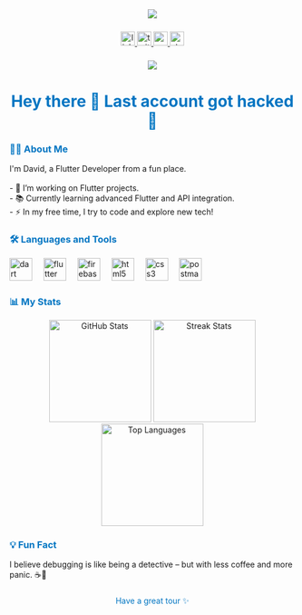 <div align="center">
  <img  src="https://assets-global.website-files.com/654366841809b5be271c8358/659efd7c0732620f1ac6a1d6_why_flutter_is_the_future_of_app_development%20(1).webp"/>
</div>

###

<div align="center">
  <a href="https://www.linkedin.com/in/your-linkedin" target="_blank">
    <img src="https://img.shields.io/static/v1?message=LinkedIn&logo=linkedin&label=&color=0A66C2&logoColor=white&labelColor=&style=for-the-badge" height="25" alt="linkedin logo" />
  </a>
  <a href="https://x.com/Anozie1C" target="_blank">
    <img src="https://img.shields.io/static/v1?message=Twitter&logo=twitter&label=&color=1DA1F2&logoColor=white&labelColor=&style=for-the-badge" height="25" alt="twitter logo" />
  </a>
  <a href="mailto:davis31j@gmail.com" target="_blank">
    <img src="https://img.shields.io/static/v1?message=Gmail&logo=gmail&label=&color=4285F4&logoColor=white&labelColor=&style=for-the-badge" height="25" alt="gmail logo" />
  </a>
  <a href="https://stackoverflow.com/users/22901789/david-c-anozie?tab=profile" target="_blank">
    <img src="https://img.shields.io/static/v1?message=Stackoverflow&logo=stackoverflow&label=&color=005F9E&logoColor=white&labelColor=&style=for-the-badge" height="25" alt="stackoverflow logo" />
  </a>
</div>

###

<div align="center">
  <img src="https://visitor-badge.laobi.icu/badge?page_id=David-Meka"/>
</div>

###

<h1 align="center" style="color:#0175C2">Hey there 👋 Last account got hacked 🥲</h1>

###

<h3 align="left" style="color:#0175C2">👨‍💻 About Me</h3>

<p align="left">I'm David, a Flutter Developer from a fun place.<br><br>- 🔭 I’m working on Flutter projects.<br>- 📚 Currently learning advanced Flutter and API integration.<br>- ⚡ In my free time, I try to code and explore new tech!</p>

###

<h3 align="left" style="color:#0175C2">🛠 Languages and Tools</h3>

<div align="left">
  <img src="https://cdn.jsdelivr.net/gh/devicons/devicon/icons/dart/dart-original.svg" height="40" alt="dart logo" />
  <img width="12" />
  <img src="https://cdn.jsdelivr.net/gh/devicons/devicon/icons/flutter/flutter-original.svg" height="40" alt="flutter logo" />
  <img width="12" />
  <img src="https://cdn.jsdelivr.net/gh/devicons/devicon/icons/firebase/firebase-plain.svg" height="40" alt="firebase logo" />
  <img width="12" />
  <img src="https://cdn.jsdelivr.net/gh/devicons/devicon/icons/html5/html5-original.svg" height="40" alt="html5 logo" />
  <img width="12" />
  <img src="https://cdn.jsdelivr.net/gh/devicons/devicon/icons/css3/css3-original.svg" height="40" alt="css3 logo" />
  <img width="12" />
  <img src="https://cdn.jsdelivr.net/gh/devicons/devicon/icons/postman/postman-original.svg" height="40" alt="postman logo" />
</div>

###

<h3 align="left" style="color:#0175C2">📊 My Stats</h3>

<div align="center">
  <img src="https://github-readme-stats.vercel.app/api?username=David-Meka&show_icons=true&theme=blueberry&hide_border=true" height="180" alt="GitHub Stats"/>
  <img src="https://streak-stats.demolab.com?user=David-Meka&locale=en&mode=weekly&theme=blueberry&hide_border=true" height="180" alt="Streak Stats"/>
  <img src="https://github-readme-stats.vercel.app/api/top-langs/?username=David-Meka&layout=compact&theme=blueberry&hide_border=true" height="180" alt="Top Languages"/>
</div>

###

<h3 align="left" style="color:#0175C2">💡 Fun Fact</h3>

<p align="left">I believe debugging is like being a detective – but with less coffee and more panic. ☕🚀</p>

###

<p align="center" style="color:#0175C2">Have a great tour ✨</p>
